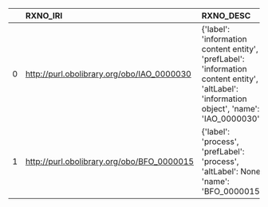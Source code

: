 |    | RXNO_IRI                                   | RXNO_DESC                                                                                                                                   | VIMMP_IRI                                          | VIMMP_DESC              |
|---:|:-------------------------------------------|:--------------------------------------------------------------------------------------------------------------------------------------------|:---------------------------------------------------|:------------------------|
|  0 | http://purl.obolibrary.org/obo/IAO_0000030 | {'label': 'information content entity', 'prefLabel': 'information content entity', 'altLabel': 'information object', 'name': 'IAO_0000030'} | http://purl.obolibrary.org/obo/iao.owl#IAO_0000030 | {'name': 'IAO_0000030'} |
|  1 | http://purl.obolibrary.org/obo/BFO_0000015 | {'label': 'process', 'prefLabel': 'process', 'altLabel': None, 'name': 'BFO_0000015'}                                                       | https://emmc.eu/semantics/evmpo/evmpo.ttl#process  | {'name': 'process'}     |